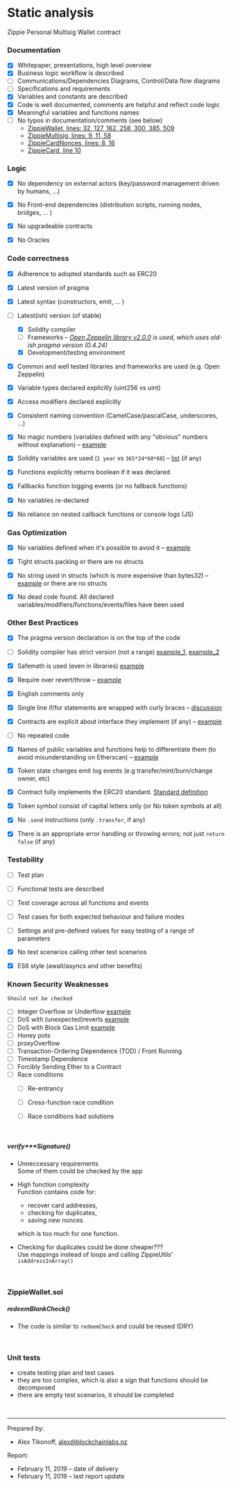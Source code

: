 # Static analysis

Zippie Personal Multisig Wallet contract


### Documentation

 - [x] Whitepaper, presentations, high level overview
 - [x] Business logic workflow is described
 - [ ] Communications/Dependencies Diagrams, Control/Data flow diagrams
 - [ ] Specifications and requirements
 - [X] Variables and constants are described
 - [x] Code is well documented, comments are helpful and reflect code logic
 - [x] Meaningful variables and functions names
 - [ ] No typos in documentation/comments (see below)
 	- [ZippieWallet, lines: 32, 127, 162, 258, 300, 385, 509](https://github.com/BlockchainLabsNZ/zippie-multisig-2/blob/master/contracts/Zippie/ZippieWallet.sol)
 	- [ZippieMultisig, lines: 9, 11, 58](https://github.com/BlockchainLabsNZ/zippie-multisig-2/blob/master/contracts/Zippie/ZippieMultisig.sol)
 	- [ZippieCardNonces, lines: 8, 16](https://github.com/BlockchainLabsNZ/zippie-multisig-2/blob/master/contracts/Zippie/ZippieCardNonces.sol)
 	- [ZippieCard, line 10](https://github.com/BlockchainLabsNZ/zippie-multisig-2/blob/master/contracts/Zippie/ZippieCard.sol)

### Logic

 - [x] No dependency on external actors (key/password management driven by humans, ...)
 - [x] No Front-end dependencies (distribution scripts, running nodes, bridges, ... )
 - [x] No upgradeable contracts
 - [x] No Oracles

 

### Code correctness

 - [x] Adherence to adopted standards such as ERC20
 - [x] Latest version of pragma
 - [x] Latest syntax (constructors, emit, ... )
 - [ ] Latest(ish) version (of stable) 
	 - [x] Solidity compiler
	 - [ ] Frameworks – *[Open Zeppelin library v2.0.0](https://github.com/OpenZeppelin/openzeppelin-solidity/blob/v2.0.0) is used, which uses old-ish pragma version (0.4.24)*
	 - [x] Development/testing environment
 - [x] Common and well tested libraries and frameworks are used (e.g. Open Zeppelin)  
 - [x] Variable types declared explicitly (uint256 vs uint)
 - [x] Access modifiers declared explicitly
 - [x] Consistent naming convention (CamelCase/pascalCase, underscores, ...) 
 - [x] No magic numbers (variables defined with any "obvious" numbers without explanation) – [example](https://github.com/BlockchainLabsNZ/bluzelle-contracts/issues/3)
 - [x] Solidity variables are used (`1 year` vs `365*24*60*60`) – [list](https://solidity.readthedocs.io/en/v0.4.24/units-and-global-variables.html) (if any)
 - [x] Functions explicitly returns boolean if it was declared
 - [x] Fallbacks function logging events (or no fallback functions)
 - [x] No variables re-declared
 - [x] No reliance on nested callback functions or console logs (JS)




### Gas Optimization

 - [x] No variables defined when it's possible to avoid it – [example](https://github.com/BlockchainLabsNZ/wings-private-contracts/issues/2)
 - [x] Tight structs packing or there are no structs
 - [x] No string used in structs (which is more expensive than bytes32) – [example](https://github.com/BlockchainLabsNZ/mothership-sen/issues/3) or there are no structs
 - [x] No dead code found. All declared variables/modifiers/functions/events/files have been used



### Other Best Practices

 - [x] The pragma version declaration is on the top of the code
 - [ ] Solidity compiler has strict version (not a range) [example_1](https://github.com/BlockchainLabsNZ/wings-private-contracts/issues/10), [example_2](https://github.com/BlockchainLabsNZ/leverj-contracts/issues/5)
 - [x] Safemath is used (even in libraries) [example](https://github.com/BlockchainLabsNZ/leverj-contracts/issues/4)
 - [x] Require over revert/throw – [example](https://github.com/BlockchainLabsNZ/wings-private-contracts/issues/13)
 - [x] English comments only
 - [x] Single line if/for statements are wrapped with curly braces – [discussion](https://stackoverflow.com/questions/2125066/is-it-bad-practice-to-use-an-if-statement-without-brackets)
 - [x] Contracts are explicit about interface they implement (if any) – [example](https://github.com/BlockchainLabsNZ/poa-popa/issues/2)
 - [ ] No repeated code
 - [x] Names of public variables and functions help to differentiate them (to avoid misunderstanding on Etherscan) – [example](https://github.com/BlockchainLabsNZ/LINA-TokenERC20/issues/2)
 - [x] Token state changes emit log events (e.g transfer/mint/burn/change owner, etc)
 - [x] Contract fully implements the ERC20 standard. [Standard definition](https://theethereum.wiki/w/index.php/ERC20_Token_Standard)
 - [x] Token symbol consist of capital letters only (or No token symbols at all)
 - [x] No `.send` instructions (only `.transfer`, if any)
 - [x] There is an appropriate error handling or throwing errors; not just `return false` (if any)



### Testability

 - [ ] Test plan 
 - [ ] Functional tests are described
 - [ ] Test coverage across all functions and events
 - [ ] Test cases for both expected behaviour and failure modes
 - [ ] Settings and pre-defined values for easy testing of a range of parameters 
 - [x] No test scenarios calling other test scenarios 
 - [x] ES6 style (await/asyncs and other benefits)

  
### Known Security Weaknesses

	Should not be checked

 - [ ] Integer Overflow or Underflow [example](https://ethereumdev.io/safemath-protect-overflows/)
 - [ ] DoS with (unexpected)reverts [example](https://consensys.github.io/smart-contract-best-practices/known_attacks/#dos-with-unexpected-revert)
 - [ ] DoS with Block Gas Limit [example](https://consensys.github.io/smart-contract-best-practices/known_attacks/#dos-with-block-gas-limit)
 - [ ] Honey pots
 - [ ] proxyOverflow
 - [ ] Transaction-Ordering Dependence (TOD) / Front Running
 - [ ] Timestamp Dependence
 - [ ] Forcibly Sending Ether to a Contract
 - [ ] Race conditions 
	- [ ] Re-entrancy
	- [ ] Cross-function race condition 
	- [ ] Race conditions bad solutions 


<br><!-- ******************************** -->	
	
##### verify***Signature()
- Unneccessary requirements<Br>
Some of them could be checked by the app
	
- High function complexity<Br>
Function contains code for: 
	- recover card addresses,	
	- checking for duplicates,
	- saving new nonces
	
	which is too much for one function. 
	
- Checking for duplicates could be done cheaper???<Br>
Use mappings instead of loops and calling ZippieUtils' `isAddressInArray()`

<br>

### ZippieWallet.sol

##### redeemBlankCheck()
- The code is similar to `redeemCheck` and could be reused (DRY)


<br>

### Unit tests
- create testing plan and test cases
- they are too complex, which is also a sign that functions should be decomposed
- there are empty test scenarios, it should be completed
	


<br><!-- ******************************** -->

___


Prepared by: 

- Alex Tikonoff, [alex@blockchainlabs.nz](alex@blockchainlabs.nz)

Report: 

- February 11, 2019 – date of delivery 
- February 11, 2019 – last report update

<br>


